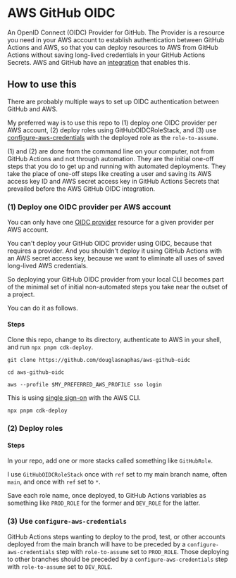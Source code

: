 # AWS GitHub OIDC

An OpenID Connect (OIDC) Provider for GitHub. The Provider is a resource you need in your AWS account to establish authentication between GitHub Actions and AWS, so that you can deploy resources to AWS from GitHub Actions without saving long-lived credentials in your GitHub Actions Secrets. AWS and GitHub have an [integration](https://docs.github.com/en/actions/deployment/security-hardening-your-deployments/configuring-openid-connect-in-amazon-web-services) that enables this.

## How to use this
There are probably multiple ways to set up OIDC authentication between GitHub and AWS.

My preferred way is to use this repo to (1) deploy one OIDC provider per AWS account, (2) deploy roles using GitHubOIDCRoleStack, and (3) use [configure-aws-credentials](https://github.com/aws-actions/configure-aws-credentials) with the deployed role as the `role-to-assume`.

(1) and (2) are done from the command line on your computer, not from GitHub Actions and not through automation. They are the initial one-off steps that you do to get up and running with automated deployments. They take the place of one-off steps like creating a user and saving its AWS access key ID and AWS secret access key in GitHub Actions Secrets that prevailed before the AWS GitHub OIDC integration.

### (1) Deploy one OIDC provider per AWS account
You can only have one [OIDC provider](https://docs.aws.amazon.com/AWSCloudFormation/latest/UserGuide/aws-resource-iam-oidcprovider.html) resource for a given provider per AWS account.

You can't deploy your GitHub OIDC provider using OIDC, because that requires a provider. And you shouldn't deploy it using GitHub Actions with an AWS secret access key, because we want to eliminate all uses of saved long-lived AWS credentials.

So deploying your GitHub OIDC provider from your local CLI becomes part of the minimal set of initial non-automated steps you take near the outset of a project.

You can do it as follows.

#### Steps
Clone this repo, change to its directory, authenticate to AWS in your shell, and run `npx pnpm cdk-deploy`.
```
git clone https://github.com/douglasnaphas/aws-github-oidc
```

```
cd aws-github-oidc
```

```
aws --profile $MY_PREFERRED_AWS_PROFILE sso login 
```

This is using [single sign-on](https://docs.aws.amazon.com/cli/latest/userguide/cli-configure-sso.html) with the AWS CLI.

```
npx pnpm cdk-deploy
```

### (2) Deploy roles
#### Steps
In your repo, add one or more stacks called something like `GitHubRole`.

I use `GitHubOIDCRoleStack` once with `ref` set to my main branch name, often `main`, and once with `ref` set to `*`.

Save each role name, once deployed, to GitHub Actions variables as something like `PROD_ROLE` for the former and `DEV_ROLE` for the latter.

### (3) Use `configure-aws-credentials`
GitHub Actions steps wanting to deploy to the prod, test, or other accounts deployed from the main branch will have to be preceded by a `configure-aws-credentials` step with `role-to-assume` set to `PROD_ROLE`. Those deploying to other branches should be preceded by a `configure-aws-credentials` step with `role-to-assume` set to `DEV_ROLE`.
